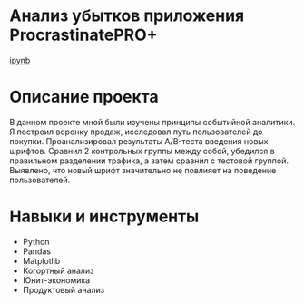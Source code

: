 # Анализ убытков приложения ProcrastinatePRO+
[ipynb](https://github.com/vadimstupakov/Portfolio/blob/540c09ab0758946b3553d8e1d83d07816d942a2f/Procrastinate%20Pro%20%2B/Procrastinate_Pro_Plus.ipynb)
# Описание проекта
В данном проекте мной были изучены принципы событийной аналитики. Я построил воронку продаж, исследовал путь пользователей до покупки. Проанализировал результаты A/B-теста введения новых шрифтов. Сравнил 2 контрольных группы между собой, убедился в правильном разделении трафика, а затем сравнил с тестовой группой.
Выявлено, что новый шрифт значительно не повлияет на поведение пользователей.

# Навыки и инструменты
- Python
- Pandas
- Matplotlib
- Когортный анализ
- Юнит-экономика
- Продуктовый анализ
